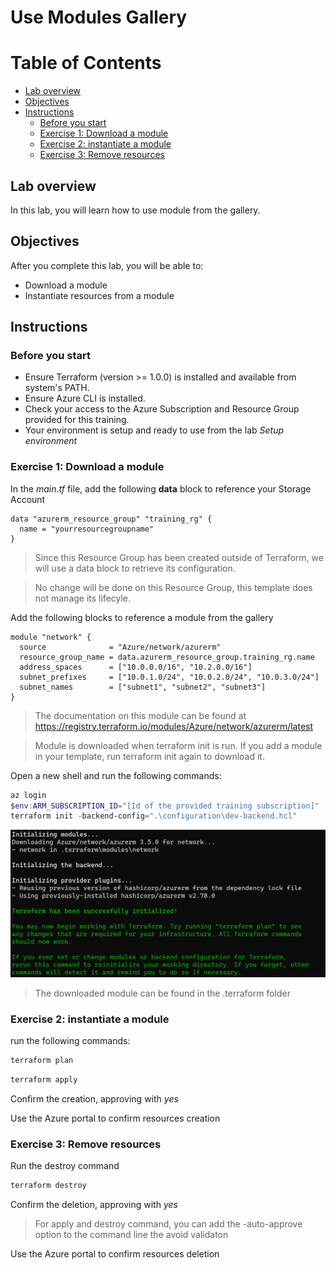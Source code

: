 # Use Modules Gallery

Table of Contents
=================

* [Lab overview](#lab-overview)
* [Objectives](#objectives)
* [Instructions](#instructions)
  * [Before you start](#before-you-start)
  * [Exercise 1: Download a module](#exercise-1-download-a-module)
  * [Exercise 2: instantiate a module](#exercise-2-instantiate-a-module)
  * [Exercise 3: Remove resources](#exercise-3-remove-resources)

## Lab overview

In this lab, you will learn how to use module from the gallery.

## Objectives

After you complete this lab, you will be able to:

-   Download a module
-   Instantiate resources from a module

## Instructions

### Before you start

- Ensure Terraform (version >= 1.0.0) is installed and available from system's PATH.
- Ensure Azure CLI is installed.
- Check your access to the Azure Subscription and Resource Group provided for this training.
- Your environment is setup and ready to use from the lab *Setup environment*

### Exercise 1: Download a module

In the *main.tf* file, add the following **data** block to reference your Storage Account

```hcl
data "azurerm_resource_group" "training_rg" {
  name = "yourresourcegroupname"
}
```

> Since this Resource Group has been created outside of Terraform, we will use a data block to retrieve its configuration.

> No change will be done on this Resource Group, this template does not manage its lifecyle.

Add the following blocks to reference a module from the gallery

```hcl
module "network" {
  source              = "Azure/network/azurerm"
  resource_group_name = data.azurerm_resource_group.training_rg.name
  address_spaces      = ["10.0.0.0/16", "10.2.0.0/16"]
  subnet_prefixes     = ["10.0.1.0/24", "10.0.2.0/24", "10.0.3.0/24"]
  subnet_names        = ["subnet1", "subnet2", "subnet3"]
}
```

> The documentation on this module can be found at https://registry.terraform.io/modules/Azure/network/azurerm/latest

> Module is downloaded when terraform init is run. If you add a module in your template, run terraform init again to download it.

Open a new shell and run the following commands:

```powershell
az login
$env:ARM_SUBSCRIPTION_ID="[Id of the provided training subscription]"
terraform init -backend-config=".\configuration\dev-backend.hcl"
```

![terraform_init](../assets/module_download.PNG)

> The downloaded module can be found in the .terraform folder

### Exercise 2: instantiate a module

run the following commands:

```powershell
terraform plan
```

```powershell
terraform apply
```

Confirm the creation, approving with *yes*

Use the Azure portal to confirm resources creation

### Exercise 3: Remove resources

Run the destroy command

```powershell
terraform destroy
```

Confirm the deletion, approving with *yes*

> For apply and destroy command, you can add the -auto-approve option to the command line the avoid validaton

Use the Azure portal to confirm resources deletion


